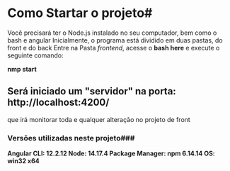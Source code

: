 # Como Startar o projeto#
Você precisará ter o Node.js instalado no seu computador, bem como o bash e angular
Inicialmente, o programa está dividido em duas pastas, do front e do back
Entre na Pasta _frontend_, acesse o **bash here** e execute o seguinte comando:

**nmp start**

## Será iniciado um "servidor" na porta: **http://localhost:4200/**
que irá monitorar toda e qualquer alteração no projeto de front

### Versões utilizadas neste projeto###

**Angular CLI: 12.2.12
Node: 14.17.4
Package Manager: npm 6.14.14
OS: win32 x64**
